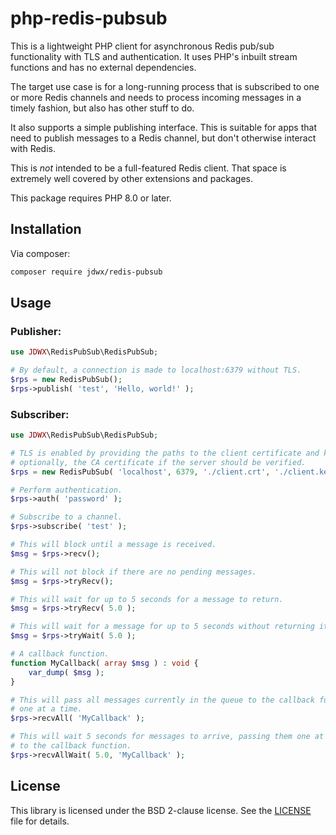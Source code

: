 # php-redis-pubsub

This is a lightweight PHP client for asynchronous Redis pub/sub functionality
with TLS and authentication.  It uses PHP's inbuilt stream functions and has 
no external dependencies.

The target use case is for a long-running process that is subscribed to one or
more Redis channels and needs to process incoming messages in a timely 
fashion, but also has other stuff to do.

It also supports a simple publishing interface.  This is suitable for apps 
that need to publish messages to a Redis channel, but don't otherwise
interact with Redis.

This is *not* intended to be a full-featured Redis client.  That space is 
extremely well covered by other extensions and packages.

This package requires PHP 8.0 or later.

## Installation

Via composer:
    
```bash
composer require jdwx/redis-pubsub
```

## Usage

### Publisher:
```php
use JDWX\RedisPubSub\RedisPubSub;

# By default, a connection is made to localhost:6379 without TLS.
$rps = new RedisPubSub();
$rps->publish( 'test', 'Hello, world!' );
```

### Subscriber:
```php
use JDWX\RedisPubSub\RedisPubSub;

# TLS is enabled by providing the paths to the client certificate and key, and,
# optionally, the CA certificate if the server should be verified.
$rps = new RedisPubSub( 'localhost', 6379, './client.crt', './client.key', './ca.crt' );

# Perform authentication.
$rps->auth( 'password' );

# Subscribe to a channel.
$rps->subscribe( 'test' );

# This will block until a message is received.
$msg = $rps->recv();

# This will not block if there are no pending messages.
$msg = $rps->tryRecv();

# This will wait for up to 5 seconds for a message to return.
$msg = $rps->tryRecv( 5.0 );

# This will wait for a message for up to 5 seconds without returning it.
$msg = $rps->tryWait( 5.0 );

# A callback function.
function MyCallback( array $msg ) : void {
    var_dump( $msg );
}

# This will pass all messages currently in the queue to the callback function,
# one at a time.
$rps->recvAll( 'MyCallback' );

# This will wait 5 seconds for messages to arrive, passing them one at a time
# to the callback function.
$rps->recvAllWait( 5.0, 'MyCallback' );
```

## License

This library is licensed under the BSD 2-clause license.  See the 
[LICENSE](LICENSE) file for details.

